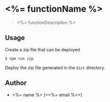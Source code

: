 # <%= functionName %>

> <%= functionDescription %>

## Usage

Create a zip file that can be deployed

```
$ npm run zip
```

Deploy the zip file generated in the `dist` directory.

## Author

- <%= name %> [<<%= email %>>]